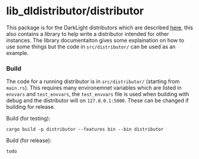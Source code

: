 # lib_dldistributor/distributor

This package is for the DarkLight distributors which are described [here](../../../documentation/distributors.md), this
also contains a library to help write a distributor intended for other instances. The library documentaiton gives some
explaination on how to use some things but the code in ``src/distributor/`` can be used as an example.

### Build

The code for a running distributor is in ``src/distributor/`` (starting from ``main.rs``). This requires many
environemnet variables which are listed in ``envvars`` and ``test_envvars``, the ``test_envvars`` file is used when
building with debug and the distributor will on ``127.0.0.1:5000``. These can be changed if building for release.

Build (for testing):
```command line
cargo build -p distributor --features bin --bin distributor
```

Build (for release):
```
todo
```
